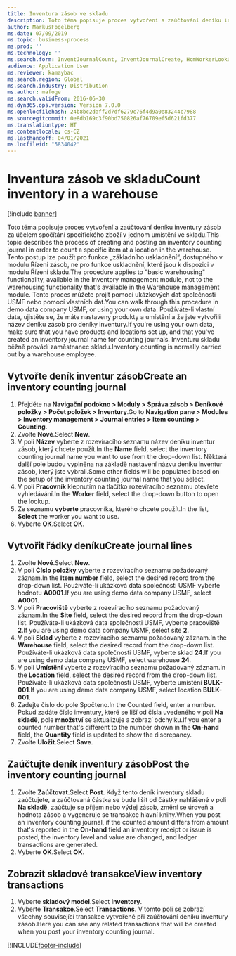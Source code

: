 ```yaml
---
title: Inventura zásob ve skladu
description: Toto téma popisuje proces vytvoření a zaúčtování deníku inventury zásob za účelem spočítání specifického zboží v jednom umístění ve skladu.
author: MarkusFogelberg
ms.date: 07/09/2019
ms.topic: business-process
ms.prod: ''
ms.technology: ''
ms.search.form: InventJournalCount, InventJournalCreate, HcmWorkerLookUp, InventItemIdLookupSimple, InventLocationIdLookup, WMSLocationIdLookup, InventTrans
audience: Application User
ms.reviewer: kamaybac
ms.search.region: Global
ms.search.industry: Distribution
ms.author: mafoge
ms.search.validFrom: 2016-06-30
ms.dyn365.ops.version: Version 7.0.0
ms.openlocfilehash: 24b8bc2daff2d7df6279c76f4d9a0e83244c7988
ms.sourcegitcommit: 0e8db169c3f90bd750826af76709ef5d621fd377
ms.translationtype: HT
ms.contentlocale: cs-CZ
ms.lasthandoff: 04/01/2021
ms.locfileid: "5834042"
---
```

# <a name="count-inventory-in-a-warehouse"></a><span data-ttu-id="279d3-103">Inventura zásob ve skladu</span><span class="sxs-lookup"><span data-stu-id="279d3-103">Count inventory in a warehouse</span></span>

[!include [banner](../../includes/banner.md)]

<span data-ttu-id="279d3-104">Toto téma popisuje proces vytvoření a zaúčtování deníku inventury zásob za účelem spočítání specifického zboží v jednom umístění ve skladu.</span><span class="sxs-lookup"><span data-stu-id="279d3-104">This topic describes the process of creating and posting an inventory counting journal in order to count a specific item at a location in the warehouse.</span></span> <span data-ttu-id="279d3-105">Tento postup lze použít pro funkce „základního uskladnění“, dostupného v modulu Řízení zásob, ne pro funkce uskladnění, které jsou k dispozici v modulu Řízení skladu.</span><span class="sxs-lookup"><span data-stu-id="279d3-105">The procedure applies to "basic warehousing" functionality, available in the Inventory management module, not to the warehousing functionality that's available in the Warehouse management module.</span></span> <span data-ttu-id="279d3-106">Tento proces můžete projít pomocí ukázkových dat společnosti USMF nebo pomocí vlastních dat.</span><span class="sxs-lookup"><span data-stu-id="279d3-106">You can walk through this procedure in demo data company USMF, or using your own data.</span></span> <span data-ttu-id="279d3-107">Používáte-li vlastní data, ujistěte se, že máte nastaveny produkty a umístění a že jste vytvořili název deníku zásob pro deníky inventury.</span><span class="sxs-lookup"><span data-stu-id="279d3-107">If you're using your own data, make sure that you have products and locations set up, and that you've created an inventory journal name for counting journals.</span></span> <span data-ttu-id="279d3-108">Inventuru skladu běžně provádí zaměstnanec skladu.</span><span class="sxs-lookup"><span data-stu-id="279d3-108">Inventory counting is normally carried out by a warehouse employee.</span></span>


## <a name="create-an-inventory-counting-journal"></a><span data-ttu-id="279d3-109">Vytvořte deník inventur zásob</span><span class="sxs-lookup"><span data-stu-id="279d3-109">Create an inventory counting journal</span></span>
1. <span data-ttu-id="279d3-110">Přejděte na **Navigační podokno > Moduly > Správa zásob > Deníkové položky > Počet položek > Inventury**.</span><span class="sxs-lookup"><span data-stu-id="279d3-110">Go to **Navigation pane > Modules > Inventory management > Journal entries > Item counting > Counting**.</span></span>
2. <span data-ttu-id="279d3-111">Zvolte **Nové**.</span><span class="sxs-lookup"><span data-stu-id="279d3-111">Select **New**.</span></span>
3. <span data-ttu-id="279d3-112">V poli **Název** vyberte z rozevíracího seznamu název deníku inventur zásob, který chcete použít.</span><span class="sxs-lookup"><span data-stu-id="279d3-112">In the **Name** field, select the inventory counting journal name you want to use from the drop-down list.</span></span> <span data-ttu-id="279d3-113">Některá další pole budou vyplněna na základě nastavení názvu deníku inventur zásob, který jste vybrali.</span><span class="sxs-lookup"><span data-stu-id="279d3-113">Some other fields will be populated based on the setup of the inventory counting journal name that you select.</span></span>  
4. <span data-ttu-id="279d3-114">V poli **Pracovník** klepnutím na tlačítko rozevíracího seznamu otevřete vyhledávání.</span><span class="sxs-lookup"><span data-stu-id="279d3-114">In the **Worker** field, select the drop-down button to open the lookup.</span></span>
5. <span data-ttu-id="279d3-115">Ze seznamu **vyberte** pracovníka, kterého chcete použít.</span><span class="sxs-lookup"><span data-stu-id="279d3-115">In the list, **Select** the worker you want to use.</span></span>
6. <span data-ttu-id="279d3-116">Vyberte **OK**.</span><span class="sxs-lookup"><span data-stu-id="279d3-116">Select **OK**.</span></span>

## <a name="create-journal-lines"></a><span data-ttu-id="279d3-117">Vytvořit řádky deníku</span><span class="sxs-lookup"><span data-stu-id="279d3-117">Create journal lines</span></span>
1. <span data-ttu-id="279d3-118">Zvolte **Nové**.</span><span class="sxs-lookup"><span data-stu-id="279d3-118">Select **New**.</span></span>
2. <span data-ttu-id="279d3-119">V poli **Číslo položky** vyberte z rozevíracího seznamu požadovaný záznam.</span><span class="sxs-lookup"><span data-stu-id="279d3-119">In the **Item number** field, select the desired record from the drop-down list.</span></span> <span data-ttu-id="279d3-120">Používáte-li ukázková data společnosti USMF vyberte hodnotu **A0001**.</span><span class="sxs-lookup"><span data-stu-id="279d3-120">If you are using demo data company USMF, select **A0001**.</span></span>  
3. <span data-ttu-id="279d3-121">V poli **Pracoviště** vyberte z rozevíracího seznamu požadovaný záznam.</span><span class="sxs-lookup"><span data-stu-id="279d3-121">In the **Site** field, select the desired record from the drop-down list.</span></span> <span data-ttu-id="279d3-122">Používáte-li ukázková data společnosti USMF, vyberte pracoviště **2**.</span><span class="sxs-lookup"><span data-stu-id="279d3-122">If you are using demo data company USMF, select site **2**.</span></span>
4. <span data-ttu-id="279d3-123">V poli **Sklad** vyberte z rozevíracího seznamu požadovaný záznam.</span><span class="sxs-lookup"><span data-stu-id="279d3-123">In the **Warehouse** field, select the desired record from the drop-down list.</span></span> <span data-ttu-id="279d3-124">Používáte-li ukázková data společnosti USMF, vyberte sklad **24**.</span><span class="sxs-lookup"><span data-stu-id="279d3-124">If you are using demo data company USMF, select warehouse **24**.</span></span>  
5. <span data-ttu-id="279d3-125">V poli **Umístění** vyberte z rozevíracího seznamu požadovaný záznam.</span><span class="sxs-lookup"><span data-stu-id="279d3-125">In the **Location** field, select the desired record from the drop-down list.</span></span> <span data-ttu-id="279d3-126">Používáte-li ukázková data společnosti USMF, vyberte umístění **BULK-001**.</span><span class="sxs-lookup"><span data-stu-id="279d3-126">If you are using demo data company USMF, select location **BULK-001**.</span></span>  
6. <span data-ttu-id="279d3-127">Zadejte číslo do pole Spočteno.</span><span class="sxs-lookup"><span data-stu-id="279d3-127">In the Counted field, enter a number.</span></span> <span data-ttu-id="279d3-128">Pokud zadáte číslo inventury, které se liší od čísla uvedeného v poli **Na skladě**, pole **množství** se aktualizuje a zobrazí odchylku.</span><span class="sxs-lookup"><span data-stu-id="279d3-128">If you enter a counted number that's different to the number shown in the **On-hand** field, the **Quantity** field is updated to show the discrepancy.</span></span>  
7. <span data-ttu-id="279d3-129">Zvolte **Uložit**.</span><span class="sxs-lookup"><span data-stu-id="279d3-129">Select **Save**.</span></span>

## <a name="post-the-inventory-counting-journal"></a><span data-ttu-id="279d3-130">Zaúčtujte deník inventury zásob</span><span class="sxs-lookup"><span data-stu-id="279d3-130">Post the inventory counting journal</span></span>
1. <span data-ttu-id="279d3-131">Zvolte **Zaúčtovat**.</span><span class="sxs-lookup"><span data-stu-id="279d3-131">Select **Post**.</span></span> <span data-ttu-id="279d3-132">Když tento deník inventury skladu zaúčtujete, a zaúčtovaná částka se bude lišit od částky nahlášené v poli **Na skladě**, zaúčtuje se příjem nebo výdej zásob, změní se úroveň a hodnota zásob a vygeneruje se transakce hlavní knihy.</span><span class="sxs-lookup"><span data-stu-id="279d3-132">When you post an inventory counting journal, if the counted amount differs from amount that's reported in the **On-hand** field an inventory receipt or issue is posted, the inventory level and value are changed, and ledger transactions are generated.</span></span>
2. <span data-ttu-id="279d3-133">Vyberte **OK**.</span><span class="sxs-lookup"><span data-stu-id="279d3-133">Select **OK**.</span></span>

## <a name="view-inventory-transactions"></a><span data-ttu-id="279d3-134">Zobrazit skladové transakce</span><span class="sxs-lookup"><span data-stu-id="279d3-134">View inventory transactions</span></span>
1. <span data-ttu-id="279d3-135">Vyberte **skladový model**.</span><span class="sxs-lookup"><span data-stu-id="279d3-135">Select **Inventory**.</span></span>
2. <span data-ttu-id="279d3-136">Vyberte **Transakce**.</span><span class="sxs-lookup"><span data-stu-id="279d3-136">Select **Transactions**.</span></span> <span data-ttu-id="279d3-137">V tomto poli se zobrazí všechny související transakce vytvořené při zaúčtování deníku inventury zásob.</span><span class="sxs-lookup"><span data-stu-id="279d3-137">Here you can see any related transactions that will be created when you post your inventory counting journal.</span></span>   



[!INCLUDE[footer-include](../../../includes/footer-banner.md)]
